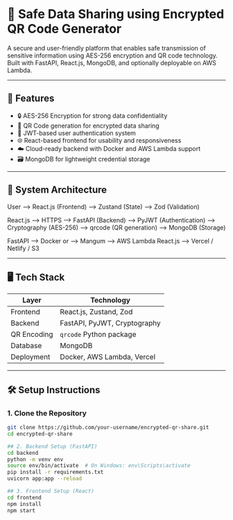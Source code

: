 # 🔐 Safe Data Sharing using Encrypted QR Code Generator

A secure and user-friendly platform that enables safe transmission of sensitive information using AES-256 encryption and QR code technology. Built with FastAPI, React.js, MongoDB, and optionally deployable on AWS Lambda.

---

## 🚀 Features

- 🔒 AES-256 Encryption for strong data confidentiality
- 📲 QR Code generation for encrypted data sharing
- 👥 JWT-based user authentication system
- 🌐 React-based frontend for usability and responsiveness
- ☁️ Cloud-ready backend with Docker and AWS Lambda support
- 🗃️ MongoDB for lightweight credential storage

---

## 🧱 System Architecture

User --> React.js (Frontend)
--> Zustand (State)
--> Zod (Validation)

React.js --> HTTPS --> FastAPI (Backend)
--> PyJWT (Authentication)
--> Cryptography (AES-256)
--> qrcode (QR generation)
--> MongoDB (Storage)

FastAPI --> Docker or --> Mangum --> AWS Lambda
React.js --> Vercel / Netlify / S3


---

## 🖥️ Tech Stack

| Layer       | Technology                   |
|-------------|------------------------------|
| Frontend    | React.js, Zustand, Zod       |
| Backend     | FastAPI, PyJWT, Cryptography |
| QR Encoding | `qrcode` Python package      |
| Database    | MongoDB                      |
| Deployment  | Docker, AWS Lambda, Vercel   |

---

## 🛠️ Setup Instructions

### 1. Clone the Repository

```bash
git clone https://github.com/your-username/encrypted-qr-share.git
cd encrypted-qr-share

## 2. Backend Setup (FastAPI)
cd backend
python -m venv env
source env/bin/activate  # On Windows: env\Scripts\activate
pip install -r requirements.txt
uvicorn app:app --reload

## 3. Frontend Setup (React)
cd frontend
npm install
npm start
